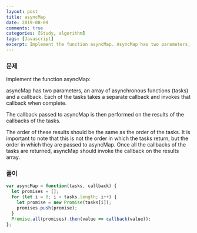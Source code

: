 ```yaml
---
layout: post
title: asyncMap
date: 2019-08-09
comments: true
categories: [Study, algorithm]
tags: [Javascript]
excerpt: Implement the function asyncMap. AsyncMap has two parameters, an array of asynchronous functions (tasks) and a callback.
---
```


### 문제

Implement the function asyncMap:

asyncMap has two parameters, an array of asynchronous functions (tasks) and a callback.
Each of the tasks takes a separate callback and invokes that callback when complete.

The callback passed to asyncMap is then performed on the results of the callbacks of the tasks.

The order of these results should be the same as the order of the tasks.
It is important to note that this is not the order in which the tasks return, but the order in which they are passed to asyncMap.
Once all the callbacks of the tasks are returned, asyncMap should invoke the callback on the results array.

### 풀이

```javascript
var asyncMap = function(tasks, callback) {
  let promises = [];
  for (let i = 0; i < tasks.length; i++) {
    let promise = new Promise(tasks[i]);
    promises.push(promise);
  }
  Promise.all(promises).then(value => callback(value));
};
```
